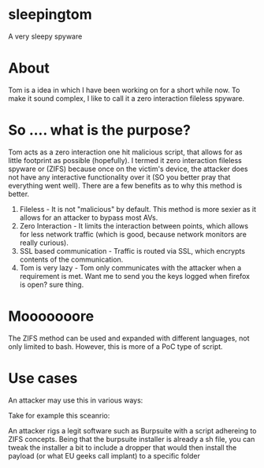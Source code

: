 # sleepingtom
A very sleepy spyware


# About 

Tom is a idea in which I have been working on for a short while now. To make it sound complex, I like to call it a zero interaction fileless spyware.

# So .... what is the purpose?

Tom acts as a zero interaction one hit malicious script, that allows for as little footprint as possible (hopefully). 
I termed it zero interaction fileless spyware or (ZIFS) because once on the victim's device, the attacker does not have any interactive
functionality over it (SO you better pray that everything went well). There are a few benefits as to why this method is better.

1) Fileless - It is not "malicious" by default. This method is more sexier as it allows for an attacker to bypass most AVs.
2) Zero Interaction - It limits the interaction between points, which allows for less network traffic (which is good, because network monitors are really curious).
3) SSL based communication - Traffic is routed via SSL, which encrypts contents of the communication.
4) Tom is very lazy - Tom only communicates with the attacker when a requirement is met. Want me to send you the keys logged when firefox is open? sure thing.


# Mooooooore

The ZIFS method can be used and expanded with different languages, not only limited to bash. However, this is more of a PoC type of script.


# Use cases


An attacker may use this in various ways:

Take for example this sceanrio:

An attacker rigs a legit software such as Burpsuite with a script adhereing to ZIFS concepts. Being that the burpsuite installer is already a sh file, you can tweak the installer a bit to include a dropper that would then install the payload (or what EU geeks call implant) to a specific folder
